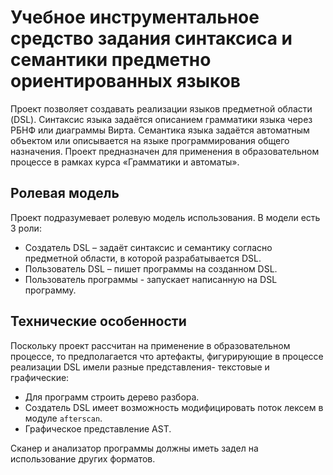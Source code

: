 # Учебное инструментальное средство задания синтаксиса и семантики предметно ориентированных языков
Проект позволяет создавать реализации языков предметной области (DSL). Синтаксис языка задаётся описанием грамматики языка через РБНФ или диаграммы Вирта. Семантика языка задаётся автоматным объектом или описывается на языке программирования общего назначения.
Проект предназначен для применения в образовательном процессе в рамках курса «Грамматики и автоматы».
## Ролевая модель
Проект подразумевает ролевую модель использования. В модели есть 3 роли:
* Создатель DSL – задаёт синтаксис и семантику согласно предметной области, в которой разрабатывается DSL.
* Пользователь DSL – пишет программы на созданном DSL.
* Пользователь программы - запускает написанную на DSL программу.
## Технические особенности
Поскольку проект рассчитан на применение в образовательном процессе, то предполагается что артефакты, фигурирующие в процессе реализации DSL имели разные представления- текстовые и графические:
* Для программ строить дерево разбора.
* Создатель DSL имеет возможность модифицировать поток лексем в модуле `afterscan`.
* Графическое представление AST.

Сканер и анализатор программы должны иметь задел на использование других форматов.
